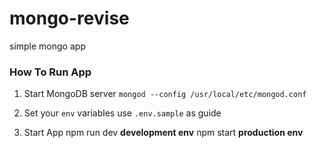 # mongo-revise
simple mongo app

### How To Run App

1. Start MongoDB server
    `mongod --config /usr/local/etc/mongod.conf`

2. Set your `env` variables use `.env.sample` as guide

3. Start App
    npm run dev **development env**
    npm start **production env**
